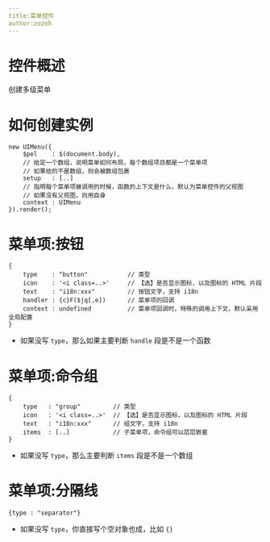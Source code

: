 ```yaml
---
title:菜单控件
author:zozoh
---
```


# 控件概述

创建多级菜单 

# 如何创建实例

```
new UIMenu({
    $pel    : $(document.body),
    // 给定一个数组，说明菜单如何布局，每个数组项目都是一个菜单项
    // 如果给的不是数组，则会被数组包裹
    setup   : [..]
    // 指明每个菜单项被调用的时候，函数的上下文是什么，默认为菜单控件的父视图
    // 如果没有父视图，则用自身
    context : UIMenu
}).render();
```

# 菜单项:按钮

```
{
    type    : "button"           // 类型
    icon    : '<i class=..>'     // 【选】是否显示图标，以及图标的 HTML 片段
    text    : "i18n:xxx"         // 按钮文字，支持 i18n
    handler : {c}F($jq[,e])      // 菜单项的回调
    context : undefined          // 菜单项回调时，特殊的调用上下文，默认采用全局配置
}
```

* 如果没写 `type`，那么如果主要判断 `handle` 段是不是一个函数

# 菜单项:命令组

```
{
    type   : "group"         // 类型
    icon   : '<i class=..>'  // 【选】是否显示图标，以及图标的 HTML 片段
    text   : "i18n:xxx"      // 组文字，支持 i18n
    items  : [..]            // 子菜单项，命令组可以层层嵌套
}
```

* 如果没写 `type`，那么主要判断 `items` 段是不是一个数组

# 菜单项:分隔线

```
{type : "separator"}
```

* 如果没写 `type`，你直接写个空对象也成，比如 `{}`

